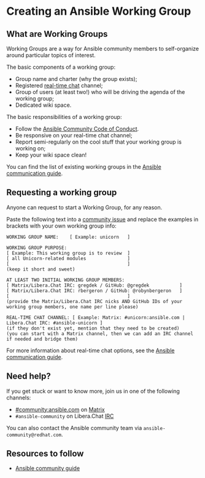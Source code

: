 # Creating an Ansible Working Group

## What are Working Groups

Working Groups are a way for Ansible community members to self-organize around particular topics of interest.

The basic components of a working group:
* Group name and charter (why the group exists);
* Registered [real-time chat](https://docs.ansible.com/ansible/devel/community/communication.html#real-time-chat) channel;
* Group of users (at least two!) who will be driving the agenda of the working group;
* Dedicated wiki space.

The basic responsibilities of a working group:
* Follow the [Ansible Community Code of Conduct](https://docs.ansible.com/ansible/latest/community/code_of_conduct.html).
* Be responsive on your real-time chat channel;
* Report semi-regularly on the cool stuff that your working group is working on;
* Keep your wiki space clean!

You can find the list of existing working groups in the [Ansible communication guide](https://docs.ansible.com/ansible/devel/community/communication.html#working-groups).

## Requesting a working group

Anyone can request to start a Working Group, for any reason. 

Paste the following text into a [community issue](https://github.com/ansible/community/issues/new) and replace the examples in brackets
with your own working group info:

```
WORKING GROUP NAME:    [ Example: unicorn   ]

WORKING GROUP PURPOSE:
[ Example: This working group is to review  ]
[ all Unicorn-related modules               ]
[                                           ]
(keep it short and sweet)

AT LEAST TWO INITIAL WORKING GROUP MEMBERS:
[ Matrix/Libera.Chat IRC: gregdek / GitHub: @gregdek           ]
[ Matrix/Libera.Chat IRC: rbergeron / GitHub: @robynbergeron   ]
[                                           ]
(provide the Matrix/Libera.Chat IRC nicks AND GitHub IDs of your working group members, one name per line please)

REAL-TIME CHAT CHANNEL: [ Example: Matrix: #unicorn:ansible.com | Libera.Chat IRC: #ansible-unicorn ]
(if they don't exist yet, mention that they need to be created)
(you can start with a Matrix channel, then we can add an IRC channel if needed and bridge them)
```

For more information about real-time chat options, see the [Ansible communication guide](https://docs.ansible.com/ansible/devel/community/communication.html#real-time-chat).

## Need help?

If you get stuck or want to know more, join us in one of the following channels:
* [#community:ansible.com](https://matrix.to/#/#community:ansible.com) on [Matrix](https://docs.ansible.com/ansible/devel/community/communication.html#ansible-community-on-matrix)
* `#ansible-community` on Libera.Chat [IRC](https://docs.ansible.com/ansible/devel/community/communication.html#ansible-community-on-irc)

You can also contact the Ansible community team via `ansible-community@redhat.com`.

## Resources to follow

* [Ansible community guide](https://docs.ansible.com/ansible/latest/community/index.html)
